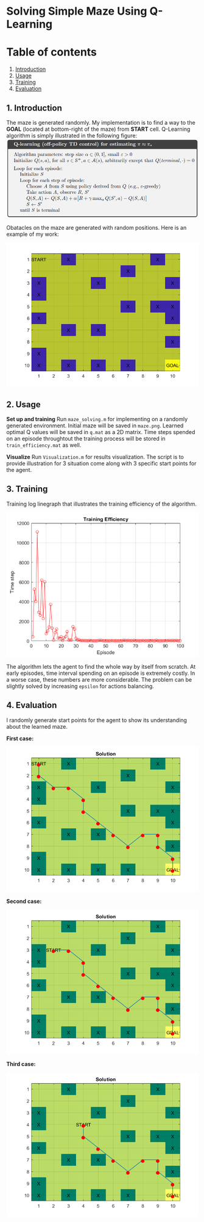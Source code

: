 # Solving Simple Maze Using Q-Learning

# Table of contents
1. [Introduction](#introduction)
2. [Usage](#usage)
3. [Training](#training)
4. [Evaluation](#evaluation)

## 1. Introduction <a name="introduction"></a>
The maze is generated randomly. My implementation is to find a way to the <b>GOAL</b> (located at bottom-right of the maze) from <b>START</b> cell.
Q-Learning algorithm is simply illustrated in the following figure:
![](https://github.com/anhdang000/simple-maze-solving/blob/master/q-learning-algorithm.png)

Obatacles on the maze are generated with random positions. Here is an example of my work:

![](https://github.com/anhdang000/simple-maze-solving/blob/master/maze.png)

## 2. Usage <a name="usage"></a>
<b>Set up and training</b>
Run `maze_solving.m` for implementing on a randomly generated environment. Initial maze will be saved in `maze.png`. Learned optimal Q values will be saved in `q.mat` as a 2D matrix. Time steps spended on an episode throughtout the training process will be stored in `train_efficiency.mat` as well.

<b>Visualize</b>
Run `Visualization.m` for results visualization. The script is to provide illustration for 3 situation come along with 3 specific start points for the agent.

## 3. Training <a name="training"></a>
Training log linegraph that illustrates the training efficiency of the algorithm.

![](https://github.com/anhdang000/simple-maze-solving/blob/master/training_log.png)

The algorithm lets the agent to find the whole way by itself from scratch. At early episodes, time interval spending on an episode is extremely costly. In a worse case, these numbers are more considerable. The problem can be slightly solved by increasing `epsilon` for actions balancing.

## 4. Evaluation <a name="evaluation"></a>
I randomly generate start points for the agent to show its understanding about the learned maze.

<b> First case: </b>

![](https://github.com/anhdang000/simple-maze-solving/blob/master/1.png)

<b> Second case: </b>

![](https://github.com/anhdang000/simple-maze-solving/blob/master/2.png)

<b> Third case: </b>

![](https://github.com/anhdang000/simple-maze-solving/blob/master/3.png)
